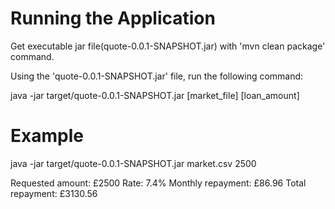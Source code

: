 # Running the Application
Get executable jar file(quote-0.0.1-SNAPSHOT.jar) with 'mvn clean package' command.

Using the 'quote-0.0.1-SNAPSHOT.jar' file, run the following command:

java -jar target/quote-0.0.1-SNAPSHOT.jar [market_file] [loan_amount]

# Example

java -jar target/quote-0.0.1-SNAPSHOT.jar market.csv 2500

Requested amount: £2500
Rate: 7.4%
Monthly repayment: £86.96
Total repayment: £3130.56
